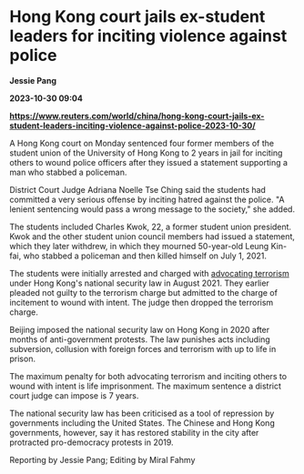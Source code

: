 # Hong Kong court jails ex-student leaders for inciting violence against police
**Jessie Pang**

**2023-10-30 09:04**

**https://www.reuters.com/world/china/hong-kong-court-jails-ex-student-leaders-inciting-violence-against-police-2023-10-30/**

A Hong Kong court on Monday sentenced four former members of the student union of the University of Hong Kong to 2 years in jail for inciting others to wound police officers after they issued a statement supporting a man who stabbed a policeman.

District Court Judge Adriana Noelle Tse Ching said the students had committed a very serious offense by inciting hatred against the police. "A lenient sentencing would pass a wrong message to the society," she added.

The students included Charles Kwok, 22, a former student union president. Kwok and the other student union council members had issued a statement, which they later withdrew, in which they mourned 50-year-old Leung Kin-fai, who stabbed a policeman and then killed himself on July 1, 2021.

The students were initially arrested and charged with [advocating terrorism](https://www.reuters.com/world/asia-pacific/hong-kong-police-arrest-four-students-advocating-terrorism-2021-08-18/) under Hong Kong's national security law in August 2021. They earlier pleaded not guilty to the terrorism charge but admitted to the charge of incitement to wound with intent. The judge then dropped the terrorism charge.

Beijing imposed the national security law on Hong Kong in 2020 after months of anti-government protests. The law punishes acts including subversion, collusion with foreign forces and terrorism with up to life in prison.

The maximum penalty for both advocating terrorism and inciting others to wound with intent is life imprisonment. The maximum sentence a district court judge can impose is 7 years.

The national security law has been criticised as a tool of repression by governments including the United States. The Chinese and Hong Kong governments, however, say it has restored stability in the city after protracted pro-democracy protests in 2019.

Reporting by Jessie Pang; Editing by Miral Fahmy